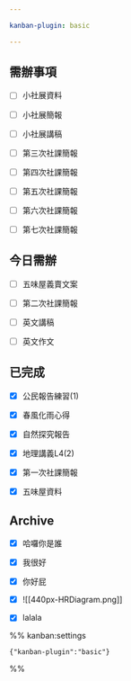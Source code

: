 ```yaml
---

kanban-plugin: basic

---
```


## 需辦事項

- [ ] 小社展資料
- [ ] 小社展簡報
- [ ] 小社展講稿
- [ ] 第三次社課簡報
- [ ] 第四次社課簡報
- [ ] 第五次社課簡報
- [ ] 第六次社課簡報
- [ ] 第七次社課簡報


## 今日需辦

- [ ] 五味屋義賣文案
- [ ] 第二次社課簡報
- [ ] 英文講稿
- [ ] 英文作文


## 已完成

- [x] 公民報告練習(1)
- [x] 春風化雨心得
- [x] 自然探究報告
- [x] 地理講義L4(2)
- [x] 第一次社課簡報
- [x] 五味屋資料


## Archive

- [x] 哈囉你是誰
- [x] 我很好
- [x] 你好屁
- [x] ![[440px-HRDiagram.png]]
- [x] lalala




%% kanban:settings
```
{"kanban-plugin":"basic"}
```
%%